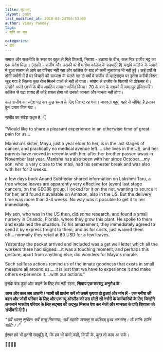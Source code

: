 ```yaml
---
title: सुप्रभात,
layout: post
last_modified_at: 2018-03-24T06:53:00
author: Vinay Pandey
tags:
- शनि का सच

categories:
- दीर्घ
---
```

समाज और राजनीति के स्तर पर बहुत से गिले शिकवों, निराशा - हताशा के बीच, कल मित्र राजीव भट्ट का एक संदेश मिला। (संप्रति - राजीव और उसकी पत्नी मनीषा कॉलेज के सहपाठी है) यद्यपि कॉलेज के जमाने मे दुआ सलाम से आगे का परिचय नही रहा और कॉलेज के बाद तो कभी मुलाकात भी नही हुई। कई वर्षों से दोनी जर्मनी में हैं पर विचारों की साम्यता के चलते गत दो वर्षों में राजीव से व्हाट्सएप्प पर इतना करीबी रिश्ता जुड़ गया है जितना कुछ रोज मिलने वालों से नही हो पाता। संयोग से राजीव के पिताश्री भी प्रोफेसर थे।उन्होंने अपने छात्रों के बीच अप्रतिम सम्मान अर्जित किया। 70 के बाद के दशकों में जबलपुर इंजिनयरिंग कॉलेज से पढ़ा शायद ही कोई शख्स होगा जो उनको जानता और मानता नही होगा। 

कल राजीव का संदेश पढ़ कर कुछ समय के लिए निशब्द रह गया। मानवता बहुत गहरे से जीवित है इसका पुनः प्रमाण मिल गया। 

राजीव का संदेश उधृत है।👇

"Would like to share a pleasant experience in an otherwise time of great pain for us...

Manisha's sister, Mayu, just a year elder to her, is in the last stages of cancer, and practically no medical avenue left....
she lives in the US, and her parents have moved in recently with her, after her brother passed away in November last year. Manisha has also been with her since October....my son, who is very close to the masi, had his semester break and was also with her for 3 weeks.

a few days back Anand Subhedar shared information on Lakshmi Taru, a tree whose leaves are apparently very effective for (even) last stage cancers, on the GEC88 group. I looked for it on the net, wanting to source it for her, and found it available on Amazon, also in the US. But the delivery time was more than 3-4 weeks. No way was it possible to get it to her immediately. 

My son, who was in the US then, did some research, and found a small nursery in Orlando, Florida, where they grow this plant. He spoke to them and explained the situation. To his amazement, they immediately agreed to send it by express freight to them, and as for costs, just waived them off....normally they retail at 80 USD for a few leaves.

Yesterday the packet arrived and included was a get well letter which all the workers there had signed....it was a touching moment, and perhaps this gesture, apart from anything else, did wonders for Mayu's morale. 

Such selfless actions remind us of the innate goodness that exists in small measure all around us.....it is just that we have to experience it and make others experience it....with our actions."


इसके बाद कुछ और कहने के लिए शेष नही रहता, 
**सिवाय एक करबद्ध अनुरोध के -**

**आज और कल जब अष्टमी / नवमी की प्रार्थना करें तो उसमे कृपया दो दुआएं और मांग लें - एक मनीषा की बहन और जोशी परिवार के लिए और एक न्यू ओरलैंड की उस छोटी सी नर्सरी के कर्मचारियों के लिए जिन्होंने अनजाने भारतीय परिवार के लिए सद्भाव की अद्भुत मिसाल पेश कर नेकी और मानवता के प्रति  विश्वास को संजीवनी दी है।**

 *"सर्वे भवन्तु सुखिनः सर्वे सन्तु निरामयाः,*
*सर्वे भद्राणि पश्यन्तु मा कश्चिद् दुःख भाग्भवेत्।*
*ऊँ शांतिः शांतिः शांतिः।।"*

ईश्वर हमे भी इतनी सद्बुद्धि दें, कि हम भी कभी,कहीं, किसी के, कुछ तो काम आ सकें।

🙏🌷🌷🙏


